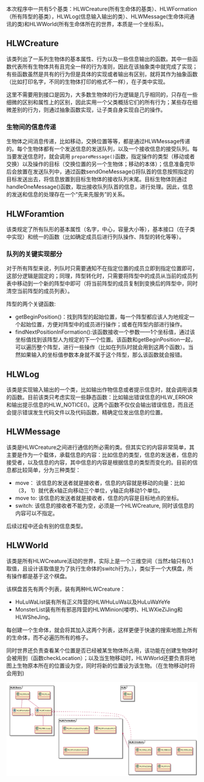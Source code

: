 本次程序中一共有5个基类：HLWCreature(所有生命体的基类）、HLWFormation（所有阵型的基类），HLWLog(信息输入输出的类）、HLWMessage(生命体间通讯的类)和HLWWorld(所有生命体所在的世界，本质是一个坐标系)。

## HLWCreature

该类列出了一系列生物体的基本属性、行为以及一些信息输出的函数。其中一些函数代表所有生物体共有且完全一样的行为准则，因此在该抽象类中就完成了实现；有些函数虽然是共有的行为但是具体的实现或者输出有区别，就将其作为抽象函数（比如打印名字，不同的生物体打印的格式不一样），在子类中实现。

这里不需要用到接口是因为，大多数生物体的行为逻辑是几乎相同的，只存在一些细微的区别和属性上的区别，因此实用一个父类概括它们的所有行为；某些存在细微差别的行为，则通过抽象函数实现，让子类自身实现自己的操作。

### 生物间的信息传递

生物体之间消息传递，比如移动，交换位置等等，都是通过HLWMessage传递的。每个生物体都有一个发送信息的发送队列，以及一个接收信息的接受队列。每当要发送信息时，就会调用 ``prepareMessage()``函数，指定操作的类型（移动或者交换）以及操作的目标（交换位置的另一个生物体；移动的本体）；信息准备完毕后会放置在发送队列中，通过函数sendOneMessage()将队首的信息按照指定的目标发送出去，将信息放置到目标生物体的接收队列末尾。目标生物体则通过handleOneMessage()函数，取出接收队列队首的信息，进行处理。因此，信息的发送和信息的处理存在一个“先来先服务”的关系。



## HLWForamtion

该类规定了所有队形的基本属性（名字，中心，容量大小等），基本接口（在子类中实现）和统一的函数（比如确定成员后进行列队操作、阵型的转化等等）。

### 队列的关键实现部分

对于所有阵型来说，列队时只需要通知不在指定位置的成员立即到指定位置即可，这部分逻辑是固定的；同理，阵型转化时，只需要将阵型中的成员从当前的成员列表中移动到一个新的阵型中即可（将当前阵型的成员复制到变换后的阵型中，同时清空当前阵型的成员列表）。

阵型的两个关键函数:

- getBeginPosition()：找到阵型的起始位置，每一个阵型都应该人为地规定一个起始位置，方便对阵型中的成员进行操作；或者在阵型内部进行操作。
- findNextPositionInFormation():该函数接收一个参数——1个坐标值，通过该坐标值找到该阵型人为规定的下一个位置。该函数和getBeginPosition一起，可以遍历整个阵型，进行一些操作（比如在列队时就会用到这两个函数）。当然如果输入的坐标值参数本身就不属于这个阵型，那么该函数就会报错。

## HLWLog

该类是实现输入输出的一个类，比如输出作物信息或者提示信息时，就会调用该类的函数。目前该类只考虑实现一些静态函数：比如输出错误信息的HLW_ERROR和输出提示信息的HLW_NOTICE()。这两个函数不仅仅会输出错误信息，而且还会提示错误发生代码文件以及代码函数，精确定位发出信息的位置。



## HLWMessage

该类是HLWCreature之间进行通信的所必需的类。但其实它的内容非常简单，其主要是作为一个载体，承载信息的内容：比如信息的类型，信息的发送者，信息的接受者，以及信息的内容，其中信息的内容是根据信息的类型而变化的。目前的信息都比较简单，分为三种类型：

- move： 该信息的发送者就是接收者，信息的内容就是移动的向量：比如（3， 1）就代表x轴正向移动三个单位，y轴正向移动1个单位。
- move to: 该信息的发送者就是接收者，信息的内容是目标地点的坐标。
- switch: 该信息的接收者不能为空，必须是一个HLWCreature, 同时该信息的内容可以不指定。

后续过程中还会有别的信息类型。



## HLWWorld

该类是所有HLWCreature活动的世界，实际上是一个三维空间（当然z轴只有0,1取值，且设计该取值是为了执行生命体的switch行为。），类似于一个大棋盘，所有操作都是基于这个棋盘。

该棋盘首先有两个列表，装有两种HLWCreature：

- HuLuWaList装有所有正义阵营的HLWHuLuWa以及HuLuWaYeYe
- MonsterList装有所有邪恶阵营的HLWMinion(喽啰)、HLWXieZiJing和HLWSheJing。

每创建一个生命体，就会将其加入这两个列表，这样更便于快速的搜索地图上所有的生命体，而不必遍历所有的格子。

同时世界还负责查看某个位置是否已经被某生物体所占用，该功能在创建生物体时会被用到（函数checkLocation）；以及当生物移动时，HLWWorld还要负责将地图上生物原本所在的位置设为空，同时将新的位置设为该生物。（在生物移动时将会用到)





![](./Relation.png)